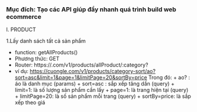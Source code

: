 ### Mục đích: Tạo các API giúp đẩy nhanh quá trình build web ecommerce

I. PRODUCT

1.Lấy danh sách tất cả sản phẩm
- function: getAllProducts()
- Phương thức: GET
- Router: https://<your-website>.com/v1/products/allProduct/:category?
- ví dụ: https://cuongle.com/v1/products/category-sort/ao?sort=asc&limit=1&page=1&limitPage=20&sortBy=price
         Trong đó:
         + ao? : áo là danh mục (params)
         + sort=asc : sắp xếp tăng dần (query)
         + limit=1: là số lượng sản phẩm cần lấy
         + page=1: là trang hiện tại (query)
         + limitPage=20: là số sản phẩm mỗi trang (query)
         + sortBy=price: là sắp xếp theo giá
